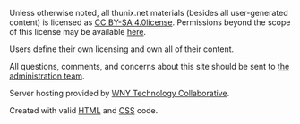 Unless otherwise noted, all thunix.net materials (besides all user-generated content) is licensed as [CC BY-SA 4.0license](https://creativecommons.org/licenses/by-sa/4.0/). Permissions beyond the scope of this license may be available [here](/copyright).

Users define their own licensing and own all of their content.

All questions, comments, and concerns about this site should be sent to [the administration team](/contact).

Server hosting provided by [WNY Technology Collaborative](https://wnytechcollab.com).

Created with valid [HTML](https://validator.w3.org/check?uri=referer) and [CSS](https://jigsaw.w3.org/css-validator/check/referer) code.
